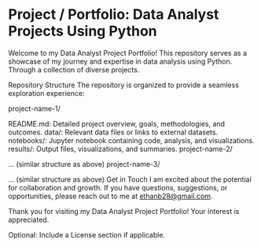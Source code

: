 # Project / Portfolio: Data Analyst Projects Using Python

Welcome to my Data Analyst Project Portfolio! This repository serves as a showcase of my journey and expertise in data analysis using Python. Through a collection of diverse projects.

Repository Structure
The repository is organized to provide a seamless exploration experience:

project-name-1/

README.md: Detailed project overview, goals, methodologies, and outcomes.
data/: Relevant data files or links to external datasets.
notebooks/: Jupyter notebook containing code, analysis, and visualizations.
results/: Output files, visualizations, and summaries.
project-name-2/

... (similar structure as above)
project-name-3/

... (similar structure as above)
Get in Touch
I am excited about the potential for collaboration and growth. If you have questions, suggestions, or opportunities, please reach out to me at ethanb28@gmail.com.

Thank you for visiting my Data Analyst Project Portfolio! Your interest is appreciated.

Optional: Include a License section if applicable.




